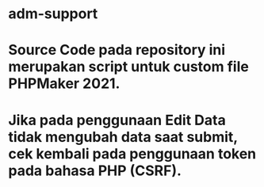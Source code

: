 # adm-support
# Source Code pada repository ini merupakan script untuk custom file PHPMaker 2021.
# Jika pada penggunaan Edit Data tidak mengubah data saat submit, cek kembali pada penggunaan token pada bahasa PHP (CSRF).

